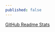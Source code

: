 ```yaml
---
published: false
---
```

[GitHub Readme Stats](#https://github.com/anuraghazra/github-readme-stats)
